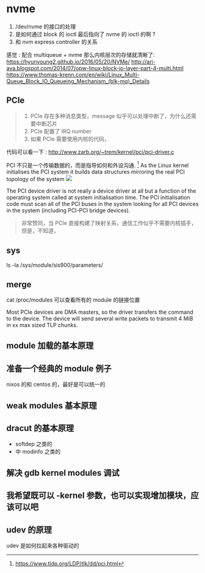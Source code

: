 # nvme
1. /dev/nvme 的接口的处理
  1. 是如何通过 block 的 ioctl 最后指向了 nvme 的 ioctl 的啊 ?
2. 和 nvm express controller 的关系

感觉 : 配合 multiqueue + nvme 那么内核层次的存储就清晰了:
https://hyunyoung2.github.io/2016/05/20/NVMe/
http://ari-ava.blogspot.com/2014/07/opw-linux-block-io-layer-part-4-multi.html
https://www.thomas-krenn.com/en/wiki/Linux_Multi-Queue_Block_IO_Queueing_Mechanism_(blk-mq)_Details

## PCIe
> 1. PCIe 存在多种消息类型，message 似乎可以处理中断了，为什么还需要中断芯片
> 2. PCIe 配置了 IRQ number
> 3. 如果 PCIe 需要使用内核的代码，

代码可以看一下 :
http://www.zarb.org/~trem/kernel/pci/pci-driver.c


PCI 不只是一个传输数据的，而是指导如何和外设沟通. [^2]
As the Linux kernel initialises the PCI system it builds data structures mirroring the real PCI topology of the system
![](https://www.tldp.org/LDP/tlk/dd/pci-structures.gif)

The PCI device driver is not really a device driver at all but a function of the operating system called at system initialisation time. The PCI initialisation code must scan all of the PCI buses in the system looking for all PCI devices in the system (including PCI-PCI bridge devices).
> 非常赞同，当 PCIe 直接构建了映射关系，通信工作似乎不需要内核插手，但是，不知道，

## sys
ls -la /sys/module/sis900/parameters/

## merge
cat /proc/modules 可以查看所有的 module 的链接位置

Most PCIe devices are DMA masters, so the driver transfers the command to the device. The device will send several write packets to transmit 4 MiB in xx max sized TLP chunks.
[^1]: https://nvmexpress.org/wp-content/uploads/NVM_Express_1_2_Gold_20141209.pdf
[^2]: https://www.tldp.org/LDP/tlk/dd/pci.html
[^3]: https://stackoverflow.com/questions/27470885/how-does-dma-work-with-pci-express-devices

## module 加载的基本原理

## 准备一个经典的 module 例子
nixos 的和 centos 的，最好是可以统一的

## weak modules 基本原理

## dracut 的基本原理
- softdep 之类的
- 中 modinfo 之类的

## 解决 gdb kernel modules 调试

## 我希望既可以 -kernel 参数，也可以实现增加模块，应该可以吧

## udev 的原理
udev 是如何拉起来各种驱动的
